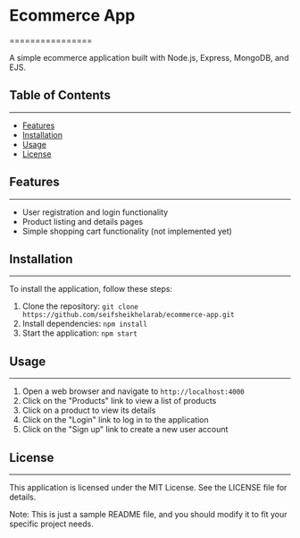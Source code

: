 # Ecommerce App

================

A simple ecommerce application built with Node.js, Express, MongoDB, and EJS.

## Table of Contents

-----------------

* [Features](#features)
* [Installation](#installation)
* [Usage](#usage)
* [License](#license)

## Features

------------

* User registration and login functionality
* Product listing and details pages
* Simple shopping cart functionality (not implemented yet)

## Installation

------------

To install the application, follow these steps:

1. Clone the repository: `git clone https://github.com/seifsheikhelarab/ecommerce-app.git`
2. Install dependencies: `npm install`
3. Start the application: `npm start`

## Usage

-----

1. Open a web browser and navigate to `http://localhost:4000`
2. Click on the "Products" link to view a list of products
3. Click on a product to view its details
4. Click on the "Login" link to log in to the application
5. Click on the "Sign up" link to create a new user account

## License

-------

This application is licensed under the MIT License. See the LICENSE file for details.

Note: This is just a sample README file, and you should modify it to fit your specific project needs.
